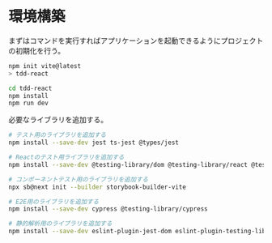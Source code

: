 # 環境構築

まずはコマンドを実行すればアプリケーションを起動できるようにプロジェクトの初期化を行う。

```bash
npm init vite@latest
> tdd-react

cd tdd-react
npm install
npm run dev
```

必要なライブラリを追加する。

```bash
# テスト用のライブラリを追加する
npm install --save-dev jest ts-jest @types/jest

# Reactのテスト用ライブラリを追加する
npm install --save-dev @testing-library/dom @testing-library/react @testing-library/user-event

# コンポーネントテスト用のライブラリを追加する
npx sb@next init --builder storybook-builder-vite

# E2E用のライブラリを追加する
npm install --save-dev cypress @testing-library/cypress

# 静的解析用のライブラリを追加する
npm install --save-dev eslint-plugin-jest-dom eslint-plugin-testing-library eslint-plugin-cypress
```
